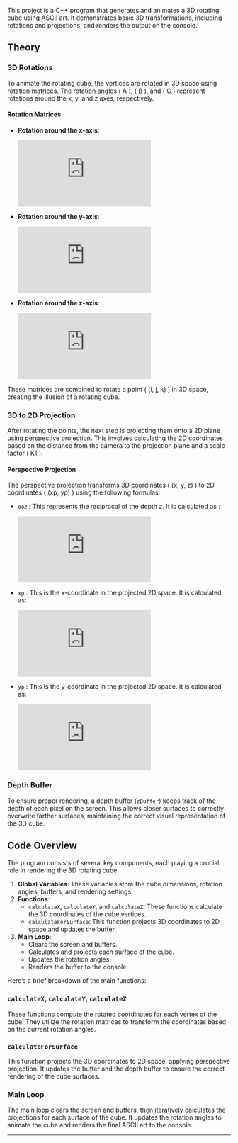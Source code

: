 This project is a C++ program that generates and animates a 3D rotating cube using ASCII art. It demonstrates basic 3D transformations, including rotations and projections, and renders the output on the console.

## Theory

### 3D Rotations

To animate the rotating cube, the vertices are rotated in 3D space using rotation matrices. The rotation angles \( A \), \( B \), and \( C \) represent rotations around the x, y, and z axes, respectively.

#### Rotation Matrices

- **Rotation around the x-axis**:

  ![x-axis rotation](https://latex.codecogs.com/svg.latex?%5Cbegin%7Bbmatrix%7D1%20%26%200%20%26%200%20%5C%5C0%20%26%20%5Ccos%28A%29%20%26%20-%5Csin%28A%29%20%5C%5C0%20%26%20%5Csin%28A%29%20%26%20%5Ccos%28A%29%20%5Cend%7Bbmatrix%7D)

- **Rotation around the y-axis**:

  ![y-axis rotation](https://latex.codecogs.com/svg.latex?%5Cbegin%7Bbmatrix%7D%5Ccos%28B%29%20%26%200%20%26%20%5Csin%28B%29%20%5C%5C0%20%26%201%20%26%200%20%5C%5C-%5Csin%28B%29%20%26%200%20%26%20%5Ccos%28B%29%20%5Cend%7Bbmatrix%7D)

- **Rotation around the z-axis**:

  ![z-axis rotation](https://latex.codecogs.com/svg.latex?%5Cbegin%7Bbmatrix%7D%5Ccos%28C%29%20%26%20-%5Csin%28C%29%20%26%200%20%5C%5C%5Csin%28C%29%20%26%20%5Ccos%28C%29%20%26%200%20%5C%5C0%20%26%200%20%26%201%20%5Cend%7Bbmatrix%7D)

These matrices are combined to rotate a point \( (i, j, k) \) in 3D space, creating the illusion of a rotating cube.

### 3D to 2D Projection

After rotating the points, the next step is projecting them onto a 2D plane using perspective projection. This involves calculating the 2D coordinates based on the distance from the camera to the projection plane and a scale factor \( K1 \).

#### Perspective Projection

The perspective projection transforms 3D coordinates \( (x, y, z) \) to 2D coordinates \( (xp, yp) \) using the following formulas:

- `oo𝑧` : This represents the reciprocal of the depth z. It is calculated as :
  
  ![ozz](https://latex.codecogs.com/svg.latex?ooz%20%3D%20%5Cfrac%7B1%7D%7Bz%7D)

- `xp` : This is the x-coordinate in the projected 2D space. It is calculated as:

  ![xp](https://latex.codecogs.com/svg.latex?xp%20%3D%20%5Cleft%28%20%5Cfrac%7B%5Ctext%7Bwidth%7D%7D%7B2%7D%20+%20%5Ctext%7BhorizontalOffset%7D%20+%20K1%20%5Ccdot%20%5Cfrac%7B1%7D%7Bz%7D%20%5Ccdot%20x%20%5Ccdot%202%20%5Cright%29)

- `yp` : This is the y-coordinate in the projected 2D space. It is calculated as:

  ![yp](https://latex.codecogs.com/svg.latex?yp%20%3D%20%5Cleft%28%20%5Cfrac%7B%5Ctext%7Bheight%7D%7D%7B2%7D%20+%20K1%20%5Ccdot%20%5Cfrac%7B1%7D%7Bz%7D%20%5Ccdot%20y%20%5Cright%29)

### Depth Buffer

To ensure proper rendering, a depth buffer (`zBuffer`) keeps track of the depth of each pixel on the screen. This allows closer surfaces to correctly overwrite farther surfaces, maintaining the correct visual representation of the 3D cube.

## Code Overview

The program consists of several key components, each playing a crucial role in rendering the 3D rotating cube.

1. **Global Variables**: These variables store the cube dimensions, rotation angles, buffers, and rendering settings.
2. **Functions**: 
    - `calculateX`, `calculateY`, and `calculateZ`: These functions calculate the 3D coordinates of the cube vertices.
    - `calculateForSurface`: This function projects 3D coordinates to 2D space and updates the buffer.
3. **Main Loop**: 
    - Clears the screen and buffers.
    - Calculates and projects each surface of the cube.
    - Updates the rotation angles.
    - Renders the buffer to the console.

Here’s a brief breakdown of the main functions:

### `calculateX`, `calculateY`, `calculateZ`

These functions compute the rotated coordinates for each vertex of the cube. They utilize the rotation matrices to transform the coordinates based on the current rotation angles.

### `calculateForSurface`

This function projects the 3D coordinates to 2D space, applying perspective projection. It updates the buffer and the depth buffer to ensure the correct rendering of the cube surfaces.

### Main Loop

The main loop clears the screen and buffers, then iteratively calculates the projections for each surface of the cube. It updates the rotation angles to animate the cube and renders the final ASCII art to the console.

---
